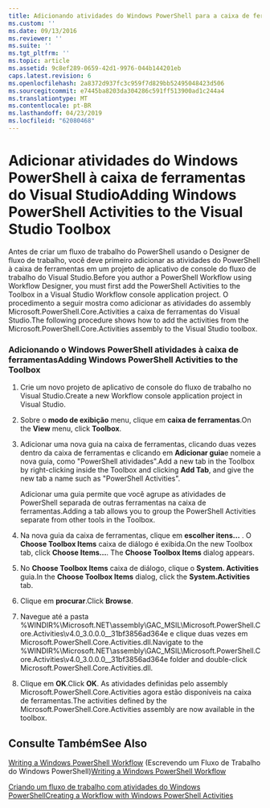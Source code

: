 ```yaml
---
title: Adicionando atividades do Windows PowerShell para a caixa de ferramentas do Visual Studio | Microsoft Docs
ms.custom: ''
ms.date: 09/13/2016
ms.reviewer: ''
ms.suite: ''
ms.tgt_pltfrm: ''
ms.topic: article
ms.assetid: 9c8ef289-0659-42d1-9976-044b144201eb
caps.latest.revision: 6
ms.openlocfilehash: 2a8372d937fc3c959f7d829bb52495048423d506
ms.sourcegitcommit: e7445ba8203da304286c591ff513900ad1c244a4
ms.translationtype: MT
ms.contentlocale: pt-BR
ms.lasthandoff: 04/23/2019
ms.locfileid: "62080468"
---
```

# <a name="adding-windows-powershell-activities-to-the-visual-studio-toolbox"></a><span data-ttu-id="a2b66-102">Adicionar atividades do Windows PowerShell à caixa de ferramentas do Visual Studio</span><span class="sxs-lookup"><span data-stu-id="a2b66-102">Adding Windows PowerShell Activities to the Visual Studio Toolbox</span></span>

<span data-ttu-id="a2b66-103">Antes de criar um fluxo de trabalho do PowerShell usando o Designer de fluxo de trabalho, você deve primeiro adicionar as atividades do PowerShell à caixa de ferramentas em um projeto de aplicativo de console do fluxo de trabalho do Visual Studio.</span><span class="sxs-lookup"><span data-stu-id="a2b66-103">Before you author a PowerShell Workflow using Workflow Designer, you must first add the PowerShell Activities to the Toolbox in a Visual Studio Workflow console application project.</span></span> <span data-ttu-id="a2b66-104">O procedimento a seguir mostra como adicionar as atividades do assembly Microsoft.PowerShell.Core.Activities a caixa de ferramentas do Visual Studio.</span><span class="sxs-lookup"><span data-stu-id="a2b66-104">The following procedure shows how to add the activities from the Microsoft.PowerShell.Core.Activities assembly to the Visual Studio toolbox.</span></span>

### <a name="adding-windows-powershell-activities-to-the-toolbox"></a><span data-ttu-id="a2b66-105">Adicionando o Windows PowerShell atividades à caixa de ferramentas</span><span class="sxs-lookup"><span data-stu-id="a2b66-105">Adding Windows PowerShell Activities to the Toolbox</span></span>

1. <span data-ttu-id="a2b66-106">Crie um novo projeto de aplicativo de console do fluxo de trabalho no Visual Studio.</span><span class="sxs-lookup"><span data-stu-id="a2b66-106">Create a new Workflow console application project in Visual Studio.</span></span>

2. <span data-ttu-id="a2b66-107">Sobre o **modo de exibição** menu, clique em **caixa de ferramentas**.</span><span class="sxs-lookup"><span data-stu-id="a2b66-107">On the **View** menu, click **Toolbox**.</span></span>

3. <span data-ttu-id="a2b66-108">Adicionar uma nova guia na caixa de ferramentas, clicando duas vezes dentro da caixa de ferramentas e clicando em **Adicionar guia**e nomeie a nova guia, como "PowerShell atividades".</span><span class="sxs-lookup"><span data-stu-id="a2b66-108">Add a new tab in the Toolbox by right-clicking inside the Toolbox and clicking **Add Tab**, and give the new tab a name such as "PowerShell Activities".</span></span>

   <span data-ttu-id="a2b66-109">Adicionar uma guia permite que você agrupe as atividades de PowerShell separada de outras ferramentas na caixa de ferramentas.</span><span class="sxs-lookup"><span data-stu-id="a2b66-109">Adding a tab allows you to group the PowerShell Activities separate from other tools in the Toolbox.</span></span>

4. <span data-ttu-id="a2b66-110">Na nova guia da caixa de ferramentas, clique em **escolher itens...** . O **Choose Toolbox Items** caixa de diálogo é exibida.</span><span class="sxs-lookup"><span data-stu-id="a2b66-110">On the new Toolbox tab, click **Choose Items...**. The **Choose Toolbox Items** dialog appears.</span></span>

5. <span data-ttu-id="a2b66-111">No **Choose Toolbox Items** caixa de diálogo, clique o **System. Activities** guia.</span><span class="sxs-lookup"><span data-stu-id="a2b66-111">In the **Choose Toolbox Items** dialog, click the **System.Activities** tab.</span></span>

6. <span data-ttu-id="a2b66-112">Clique em **procurar**.</span><span class="sxs-lookup"><span data-stu-id="a2b66-112">Click **Browse**.</span></span>

7. <span data-ttu-id="a2b66-113">Navegue até a pasta %WINDIR%\Microsoft.NET\assembly\GAC_MSIL\Microsoft.PowerShell.Core.Activities\v4.0_3.0.0.0__31bf3856ad364e e clique duas vezes em Microsoft.PowerShell.Core.Activities.dll.</span><span class="sxs-lookup"><span data-stu-id="a2b66-113">Navigate to the %WINDIR%\Microsoft.NET\assembly\GAC_MSIL\Microsoft.PowerShell.Core.Activities\v4.0_3.0.0.0__31bf3856ad364e folder and double-click Microsoft.PowerShell.Core.Activities.dll.</span></span>

8. <span data-ttu-id="a2b66-114">Clique em **OK**.</span><span class="sxs-lookup"><span data-stu-id="a2b66-114">Click **OK**.</span></span> <span data-ttu-id="a2b66-115">As atividades definidas pelo assembly Microsoft.PowerShell.Core.Activities agora estão disponíveis na caixa de ferramentas.</span><span class="sxs-lookup"><span data-stu-id="a2b66-115">The activities defined by the Microsoft.PowerShell.Core.Activities assembly are now available in the toolbox.</span></span>

## <a name="see-also"></a><span data-ttu-id="a2b66-116">Consulte Também</span><span class="sxs-lookup"><span data-stu-id="a2b66-116">See Also</span></span>

<span data-ttu-id="a2b66-117">[Writing a Windows PowerShell Workflow](./writing-a-windows-powershell-workflow.md) (Escrevendo um Fluxo de Trabalho do Windows PowerShell)</span><span class="sxs-lookup"><span data-stu-id="a2b66-117">[Writing a Windows PowerShell Workflow](./writing-a-windows-powershell-workflow.md)</span></span>

[<span data-ttu-id="a2b66-118">Criando um fluxo de trabalho com atividades do Windows PowerShell</span><span class="sxs-lookup"><span data-stu-id="a2b66-118">Creating a Workflow with Windows PowerShell Activities</span></span>](./creating-a-workflow-with-windows-powershell-activities.md)
